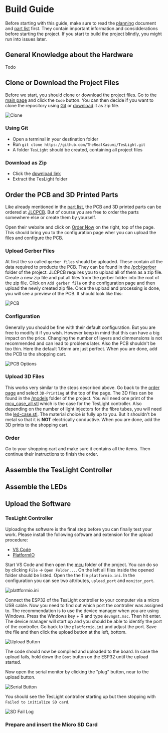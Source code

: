 # Build Guide

Before starting with this guide, make sure to read the [planning](planning.md) document and [part list](part-list.md) first.
They contain important information and considderations before starting the project.
If you start to build the project blindly, you might run into issues later.

## General Knowledge about the Hardware

Todo

## Clone or Download the Project Files

Before we start, you should clone or download the project files.
Go to the [main page](https://github.com/TheRealKasumi/TesLight) and click the `Code` button.
You can then decide if you want to clone the repository using [Git](https://git-scm.com/) or [download](https://github.com/TheRealKasumi/TesLight/archive/refs/heads/main.zip) it as zip file.

![Clone](media/build/clone.jpeg)

### Using Git

- Open a terminal in your destination folder
- Run `git clone https://github.com/TheRealKasumi/TesLight.git`
- A folder `TesLight` should be created, containing all project files

### Download as Zip

- Click the [download link](https://github.com/TheRealKasumi/TesLight/archive/refs/heads/main.zip)
- Extract the TesLight folder

## Order the PCB and 3D Printed Parts

Like already mentioned in the [part list](part-list.md), the PCB and 3D printed parts can be ordered at [JLCPCB](https://jlcpcb.com/).
But of course you are free to order the parts somewhere else or create them by yourself.

Open their website and click on [Order Now](https://cart.jlcpcb.com/quote) on the right, top of the page.
This should bring you to the configuration page wher you can upload the files and configure the PCB.

### Upload Gerber Files

At first the so called `gerber files` should be uploaded.
These contain all the data required to producte the PCB.
They can be found in the [/pcb/gerber](/pcb/gerber/) folder of the project.
JLCPCB requires you to upload all of them as a zip file.
Create a new zip file and put all files from the gerber folder into the root of the zip file.
Click on `Add gerber file` on the configuration page and then upload the newly created zip file.
Once the upload and processing is done, you will see a preview of the PCB. It should look like this:

![PCB](media/build/pcb.png)

### Configuration

Generally you should be fine with their default configuration.
But you are free to modify it if you wish.
However keep in mind that this can have a big impact on the price.
Changing the number of layers and dimmensions is not recommended and can lead to problems later.
Also the PCB shouldn't be too thin.
Here the default 1.6mm are just perfect.
When you are done, add the PCB to the shopping cart.

![PCB Options](media/build/pcb-options.jpeg)

### Upload 3D Files

This works very similar to the steps described above.
Go back to the [order page](https://cart.jlcpcb.com/quote) and select `3D-Printing` at the top of the page.
The 3D files can be found in the [/models](/models/) folder of the project.
You will need one print of the [mcu_case_all.stl](/models/mcu_case_all.stl) which is the case for the TesLight controller.
Also depending on the number of light injectors for the fibre tubes, you will need the [led-case.stl](/models/led-case.stl).
The material choice is fully up to you.
But it shouldn't be metal so that it is **NOT** electrically conductive.
When you are done, add the 3D prints to the shopping cart.

### Order

Go to your shopping cart and make sure it contains all the items.
Then continue their instructions to finish the order.

## Assemble the TesLight Controller

## Assemble the LEDs

## Upload the Software

### TesLight Controller 

Uploading the software is the final step before you can finally test your work.
Please install the following software and extension for the upload procedure:

- [VS Code](https://code.visualstudio.com/download)
- [PlatformIO](https://platformio.org/install/ide?install=vscode)

Start VS Code and then open the [mcu](/mcu/) folder of the project.
You can do so by clicking `File` -> `Open Folder...`.
On the left all files inside the opened folder should be listed.
Open the the file `platformio.ini`.
In the configuration you can see two attributes, `upload_port` and `monitor_port`.

![plattformio.ini](media/build/plattformio-ini.jpeg)

Connect the ESP32 of the TesLight controller to your computer via a micro USB cable.
Now you need to find out which port the controller was assigned to.
The recommendation is to use the device manager when you are using Windows.
Press the Windows key + R and type `devmgmt.msc`.
Then hit enter.
The device manager will start up and you should be able to identify the port of the controller.
Go back to the `platformio.ini` and adjust the port.
Save the file and then click the upload button at the left, bottom.

![Upload Button](media/build/upload-button.jpeg)

The code should now be compiled and uploaded to the board.
In case the upload fails, hold down the `Boot` button on the ESP32 until the upload started.

Now open the serial monitor by clicking the "plug" button, near to the upload button.

![Serial Button](media/build/monitor-button.jpeg)

You should see the TesLight controller starting up but then stopping with `Failed to initialize SD card`.

![SD Fail Log](media/build/fail-init-sd.jpeg)

### Prepare and insert the Micro SD Card

